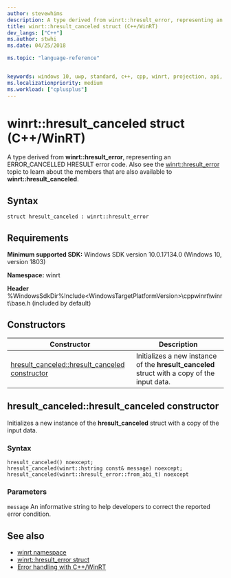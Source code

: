 ```yaml
---
author: stevewhims
description: A type derived from winrt::hresult_error, representing an ERROR_CANCELLED HRESULT error code.
title: winrt::hresult_canceled struct (C++/WinRT)
dev_langs: ["C++"]
ms.author: stwhi
ms.date: 04/25/2018

ms.topic: "language-reference"


keywords: windows 10, uwp, standard, c++, cpp, winrt, projection, api, reference, hresult, error, code, ERROR_CANCELLED
ms.localizationpriority: medium
ms.workload: ["cplusplus"]
---
```


# winrt::hresult_canceled struct (C++/WinRT)
A type derived from **winrt::hresult_error**, representing an ERROR_CANCELLED HRESULT error code. Also see the [winrt::hresult_error](hresult-error.md) topic to learn about the members that are also available to **winrt::hresult_canceled**.

## Syntax
```cppwinrt
struct hresult_canceled : winrt::hresult_error
```

## Requirements
**Minimum supported SDK:** Windows SDK version 10.0.17134.0 (Windows 10, version 1803)

**Namespace:** winrt

**Header** %WindowsSdkDir%Include\<WindowsTargetPlatformVersion>\cppwinrt\winrt\base.h (included by default)

## Constructors
|Constructor|Description|
|------------|-----------------|
|[hresult_canceled::hresult_canceled constructor](#hresultcanceledhresultcanceled-constructor)|Initializes a new instance of the **hresult_canceled** struct with a copy of the input data.|

## hresult_canceled::hresult_canceled constructor
Initializes a new instance of the **hresult_canceled** struct with a copy of the input data.

### Syntax
```cppwinrt
hresult_canceled() noexcept;
hresult_canceled(winrt::hstring const& message) noexcept;
hresult_canceled(winrt::hresult_error::from_abi_t) noexcept
```

### Parameters
`message`
An informative string to help developers to correct the reported error condition.

## See also 
* [winrt namespace](../winrt.md)
* [winrt::hresult_error struct](hresult-error.md)
* [Error handling with C++/WinRT](/windows/uwp/cpp-and-winrt-apis/error-handling)
